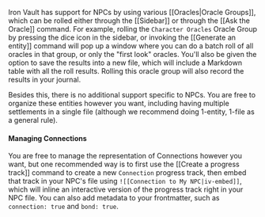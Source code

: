 Iron Vault has support for NPCs by using various [[Oracles|Oracle Groups]], which can be rolled either through the [[Sidebar]] or through the [[Ask the Oracle]] command. For example, rolling the `Character Oracles` Oracle Group by pressing the dice icon in the sidebar, or invoking the [[Generate an entity]] command will pop up a window where you can do a batch roll of all oracles in that group, or only the "first look" oracles. You'll also be given the option to save the results into a new file, which will include a Markdown table with all the roll results. Rolling this oracle group will also record the results in your journal.

Besides this, there is no additional support specific to NPCs. You are free to organize these entities however you want, including having multiple settlements in a single file (although we recommend doing 1-entity, 1-file as a general rule).

#### Managing Connections

You are free to manage the representation of Connections however you want, but one recommended way is to first use the [[Create a progress track]] command to create a new `Connection` progress track, then embed that track in your NPC's file using `![[Connection to My NPC|iv-embed]]`, which will inline an interactive version of the progress track right in your NPC file. You can also add metadata to your frontmatter, such as `connection: true` and `bond: true`.